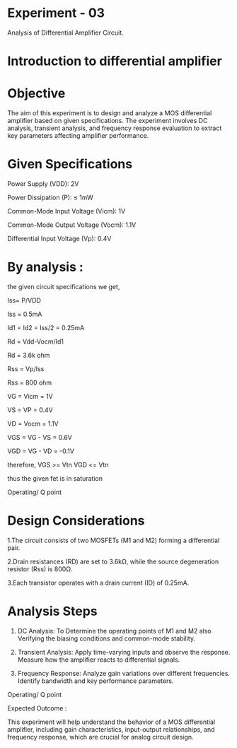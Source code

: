 # Experiment - 03
Analysis of Differential Amplifier Circuit.
# Introduction to differential amplifier 

# Objective
The aim of this experiment is to design and analyze a MOS differential amplifier based on given specifications. The experiment involves DC analysis, transient analysis, and frequency response evaluation to extract key parameters affecting amplifier performance.

# Given Specifications

Power Supply (VDD): 2V

Power Dissipation (P): ≤ 1mW

Common-Mode Input Voltage (Vicm): 1V

Common-Mode Output Voltage (Vocm): 1.1V

Differential Input Voltage (Vp): 0.4V

# By analysis :
the given circuit specifications we get,

Iss= P/VDD

Iss = 0.5mA

Id1 = Id2 = Iss/2 = 0.25mA

Rd = Vdd-Vocm/Id1

Rd = 3.6k ohm

Rss = Vp/Iss 

Rss = 800 ohm 

VG = Vicm = 1V

VS = VP = 0.4V 

VD = Vocm = 1.1V

VGS = VG - VS = 0.6V

VGD = VG - VD = -0.1V

therefore, VGS >= Vtn
VGD <= Vtn

thus the given fet is in saturation 


Operating/ Q point

# Design Considerations

1.The circuit consists of two MOSFETs (M1 and M2) forming a differential pair.

2.Drain resistances (RD) are set to 3.6kΩ, while the source degeneration resistor (Rss) is 800Ω.

3.Each transistor operates with a drain current (ID) of 0.25mA.


# Analysis Steps

1. DC Analysis:
To Determine the operating points of M1 and M2 also Verifying the biasing conditions and common-mode stability.


2. Transient Analysis:
Apply time-varying inputs and observe the response.
Measure how the amplifier reacts to differential signals.


3. Frequency Response:
Analyze gain variations over different frequencies.
Identify bandwidth and key performance parameters.

Operating/ Q point 

Expected Outcome :

This experiment will help understand the behavior of a MOS differential amplifier, including gain characteristics, input-output relationships, and frequency response, which are crucial for analog circuit design.

